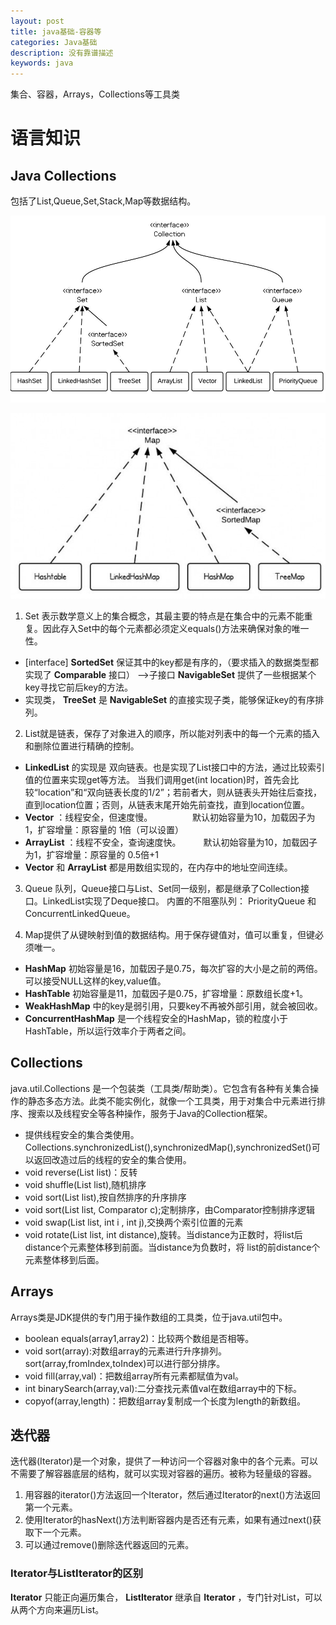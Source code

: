 ```yaml
---
layout: post
title: java基础-容器等
categories: Java基础
description: 没有靠谱描述
keywords: java
---
```

集合、容器，Arrays，Collections等工具类

# 语言知识
## Java Collections
包括了List,Queue,Set,Stack,Map等数据结构。

![集合关系图](/images/java/java-collection-hierarchy.jpeg)

![map关系图](/images/java/MapClassHierarchy.jpg)

1. Set 表示数学意义上的集合概念，其最主要的特点是在集合中的元素不能重复。因此存入Set中的每个元素都必须定义equals()方法来确保对象的唯一性。
* \[interface\]  **SortedSet**  保证其中的key都是有序的，（要求插入的数据类型都实现了 **Comparable**  接口） -->子接口  **NavigableSet**  提供了一些根据某个key寻找它前后key的方法。
* 实现类， **TreeSet** 是 **NavigableSet** 的直接实现子类，能够保证key的有序排列。

2. List就是链表，保存了对象进入的顺序，所以能对列表中的每一个元素的插入和删除位置进行精确的控制。
* **LinkedList** 的实现是 双向链表。也是实现了List接口中的方法，通过比较索引值的位置来实现get等方法。
当我们调用get(int location)时，首先会比较“location”和“双向链表长度的1/2”；若前者大，则从链表头开始往后查找，直到location位置；否则，从链表末尾开始先前查找，直到location位置。
* **Vector** ：线程安全，但速度慢。
　　　　  默认初始容量为10，加载因子为1，扩容增量：原容量的 1倍（可以设置）
* **ArrayList** ：线程不安全，查询速度快。
　　      默认初始容量为10，加载因子为1，扩容增量：原容量的 0.5倍+1
* **Vector** 和 **ArrayList** 都是用数组实现的，在内存中的地址空间连续。

3. Queue 队列，Queue接口与List、Set同一级别，都是继承了Collection接口。LinkedList实现了Deque接口。
内置的不阻塞队列： PriorityQueue 和 ConcurrentLinkedQueue。

4. Map提供了从键映射到值的数据结构。用于保存键值对，值可以重复，但键必须唯一。
* **HashMap**  初始容量是16，加载因子是0.75，每次扩容的大小是之前的两倍。可以接受NULL这样的key,value值。
* **HashTable** 初始容量是11，加载因子是0.75，扩容增量：原数组长度+1。
* **WeakHashMap** 中的key是弱引用，只要key不再被外部引用，就会被回收。
* **ConcurrentHashMap** 是一个线程安全的HashMap，锁的粒度小于HashTable，所以运行效率介于两者之间。

## Collections
java.util.Collections 是一个包装类（工具类/帮助类）。它包含有各种有关集合操作的静态多态方法。此类不能实例化，就像一个工具类，用于对集合中元素进行排序、搜索以及线程安全等各种操作，服务于Java的Collection框架。
* 提供线程安全的集合类使用。Collections.synchronizedList(),synchronizedMap(),synchronizedSet()可以返回改造过后的线程的安全的集合使用。
* void reverse(List list)：反转
* void shuffle(List list),随机排序
* void sort(List list),按自然排序的升序排序
* void sort(List list, Comparator c);定制排序，由Comparator控制排序逻辑
* void swap(List list, int i , int j),交换两个索引位置的元素
* void rotate(List list, int distance),旋转。当distance为正数时，将list后distance个元素整体移到前面。当distance为负数时，将 list的前distance个元素整体移到后面。

## Arrays
Arrays类是JDK提供的专门用于操作数组的工具类，位于java.util包中。
* boolean equals(array1,array2)：比较两个数组是否相等。
* void sort(array):对数组array的元素进行升序排列。 sort(array,fromIndex,toIndex)可以进行部分排序。
* void fill(array,val)：把数组array所有元素都赋值为val。
* int binarySearch(array,val):二分查找元素值val在数组array中的下标。
* copyof(array,length)：把数组array复制成一个长度为length的新数组。

## 迭代器
迭代器(Iterator)是一个对象，提供了一种访问一个容器对象中的各个元素。可以不需要了解容器底层的结构，就可以实现对容器的遍历。被称为轻量级的容器。
1. 用容器的iterator()方法返回一个Iterator，然后通过Iterator的next()方法返回第一个元素。
2. 使用Iterator的hasNext()方法判断容器内是否还有元素，如果有通过next()获取下一个元素。
3. 可以通过remove()删除迭代器返回的元素。

### Iterator与ListIterator的区别
 **Iterator** 只能正向遍历集合， **ListIterator** 继承自 **Iterator** ，专门针对List，可以从两个方向来遍历List。